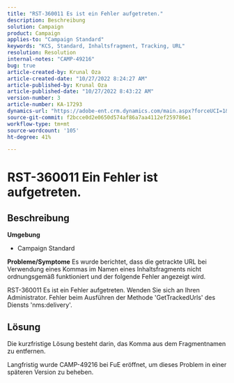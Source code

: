```yaml
---
title: "RST-360011 Es ist ein Fehler aufgetreten."
description: Beschreibung
solution: Campaign
product: Campaign
applies-to: "Campaign Standard"
keywords: "KCS, Standard, Inhaltsfragment, Tracking, URL"
resolution: Resolution
internal-notes: "CAMP-49216"
bug: true
article-created-by: Krunal Oza
article-created-date: "10/27/2022 8:24:27 AM"
article-published-by: Krunal Oza
article-published-date: "10/27/2022 8:43:22 AM"
version-number: 3
article-number: KA-17293
dynamics-url: "https://adobe-ent.crm.dynamics.com/main.aspx?forceUCI=1&pagetype=entityrecord&etn=knowledgearticle&id=ef138cc4-d055-ed11-bba2-6045bd006c82"
source-git-commit: f2bcce0d2e0650d574af86a7aa4112ef259786e1
workflow-type: tm+mt
source-wordcount: '105'
ht-degree: 41%

---
```


# RST-360011 Ein Fehler ist aufgetreten.

## Beschreibung

<b>Umgebung</b>
- Campaign Standard



<b>Probleme/Symptome</b>
Es wurde berichtet, dass die getrackte URL bei Verwendung eines Kommas im Namen eines Inhaltsfragments nicht ordnungsgemäß funktioniert und der folgende Fehler angezeigt wird.

RST-360011 Es ist ein Fehler aufgetreten. Wenden Sie sich an Ihren Administrator.
Fehler beim Ausführen der Methode &#39;GetTrackedUrls&#39; des Diensts &#39;nms:delivery&#39;.






## Lösung


Die kurzfristige Lösung besteht darin, das Komma aus dem Fragmentnamen zu entfernen.

Langfristig wurde CAMP-49216 bei FuE eröffnet, um dieses Problem in einer späteren Version zu beheben.
